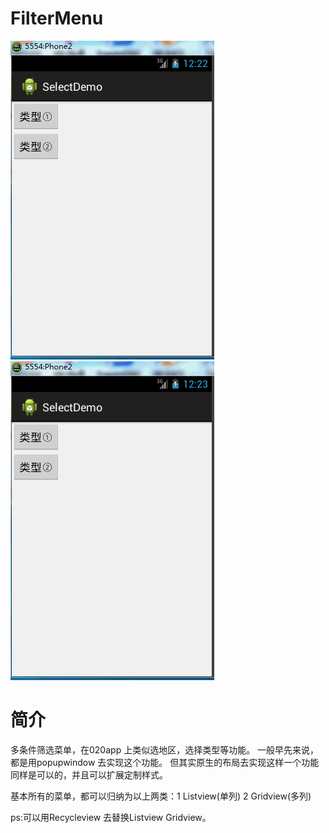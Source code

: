 # FilterMenu

  ![image](https://github.com/CodingForAndroid/FilterMenu/blob/master/screenshot/jdfw.gif)
  ![image](https://github.com/CodingForAndroid/FilterMenu/blob/master/screenshot/jdfw2.gif)
# 简介
多条件筛选菜单，在020app 上类似选地区，选择类型等功能。
一般早先来说，都是用popupwindow 去实现这个功能。
但其实原生的布局去实现这样一个功能同样是可以的，并且可以扩展定制样式。

基本所有的菜单，都可以归纳为以上两类：1 Listview(单列) 2 Gridview(多列)

ps:可以用Recycleview 去替换Listview Gridview。
  
  
